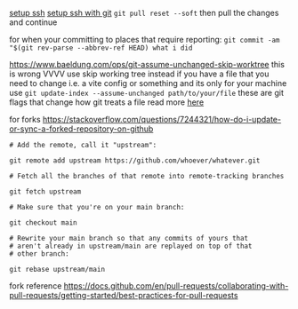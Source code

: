 [setup ssh](https://docs.github.com/en/authentication/connecting-to-github-with-ssh/generating-a-new-ssh-key-and-adding-it-to-the-ssh-agent)
[setup ssh with git](https://superuser.com/questions/232373/how-to-tell-git-which-private-key-to-use)
`git pull reset --soft` then pull the changes and continue


for when your committing to places that require reporting:
    `git commit -am "$(git rev-parse --abbrev-ref HEAD) what i did`




https://www.baeldung.com/ops/git-assume-unchanged-skip-worktree
this is wrong VVVV use skip working tree instead
if you have a file that you need to change i.e. a vite config or something and 
    its only for your machine use `git update-index --assume-unchanged path/to/your/file`
    these are git flags that change how git treats a file read more [here](https://git-scm.com/docs/git-update-index)


for forks
https://stackoverflow.com/questions/7244321/how-do-i-update-or-sync-a-forked-repository-on-github

```
# Add the remote, call it "upstream":

git remote add upstream https://github.com/whoever/whatever.git

# Fetch all the branches of that remote into remote-tracking branches

git fetch upstream

# Make sure that you're on your main branch:

git checkout main

# Rewrite your main branch so that any commits of yours that
# aren't already in upstream/main are replayed on top of that
# other branch:

git rebase upstream/main
```
fork reference
https://docs.github.com/en/pull-requests/collaborating-with-pull-requests/getting-started/best-practices-for-pull-requests
